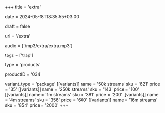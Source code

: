 +++
title = 'extra'

date = 2024-05-18T18:35:55+03:00

draft = false

url = '/extra'

audio = ['/mp3/extra/extra.mp3']

tags = ['trap']

type = 'products'

productID = '034'

variant_type = 'package'
[[variants]]
name = '50k streams'
sku = '621'
price = '35'
[[variants]]
name = '250k streams'
sku = '143'
price = '100'
[[variants]]
name = '1m streams'
sku = '381'
price = '200'
[[variants]]
name = '4m streams'
sku = '356'
price = '600'
[[variants]]
name = '16m streams'
sku = '854'
price = '2000'
+++
